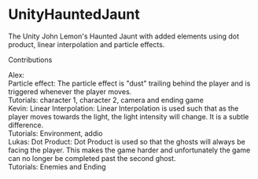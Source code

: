 # UnityHauntedJaunt
The Unity John Lemon's Haunted Jaunt with added elements using dot product, linear interpolation and particle effects.


Contributions

Alex:  <br />
  Particle effect: The particle effect is "dust" trailing behind the player and is triggered whenever the player moves. <br />
  Tutorials: character 1, character 2, camera and ending game <br />
 Kevin: 
  Linear Interpolation: Linear Interpolation is used such that as the player moves towards the light, the light intensity will change. It is a subtle difference. <br />
  Tutorials: Environment, addio <br />
 Lukas: 
  Dot Product: Dot Product is used so that the ghosts will always be facing the player. This makes the game harder and unfortunately the game can no longer be completed past the second ghost. <br />
  Tutorials: Enemies and Ending 
